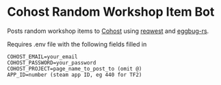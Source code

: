 # Cohost Random Workshop Item Bot

Posts random workshop items to [Cohost](https://cohost.org/l4d2workshop) using [reqwest](https://github.com/seanmonstar/reqwest) and [eggbug-rs](https://github.com/iliana/eggbug-rs).

Requires .env file with the following fields filled in
```
COHOST_EMAIL=your_email
COHOST_PASSWORD=your_password
COHOST_PROJECT=page_name_to_post_to (omit @)
APP_ID=number (steam app ID, eg 440 for TF2)
```
